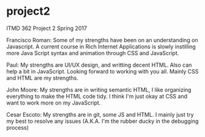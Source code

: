 # project2
ITMD 362 Project 2 Spring 2017

Francisco Roman: Some of my strengths have been on an understanding on Javascript. A current course in Rich Internet Applications is slowly instilling more Java Script syntax and animation through CSS and JavaScript.   

Paul: My strengths are UI/UX design, and writting decent HTML. Also can help a bit in JavaScript. Looking forward to working with you all. Mainly CSS and HTML are my strengths.


John Moore: My strengths are in writing semantic HTML, I like organizing everything to make the HTML code tidy. I think I'm just okay at CSS and want to work more on my JavaScript.

Cesar Escoto: My strengths are in git, some JS and HTML. I mainly just try my best to resolve any issues (A.K.A. I'm the rubber ducky in the debugging process)
